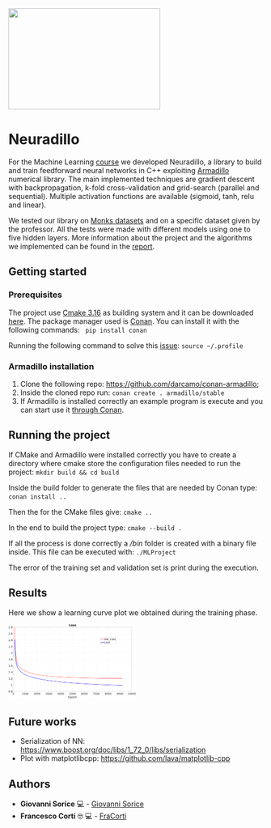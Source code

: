 

<img src="https://github.com/GiovanniSorice/MLProject/blob/master/logo/neuradillo.jpg" height="200" width="300">


# Neuradillo
For the Machine Learning [course](https://esami.unipi.it/esami2/programma.php?c=42276&aa=2019&docente=MICHELI&insegnamento=&sd=0) we developed Neuradillo, a library to build and train feedforward neural networks in C++ exploiting [Armadillo](http://arma.sourceforge.net/) numerical library.
The main implemented techniques are gradient descent with backpropagation, k-fold cross-validation and grid-search (parallel and sequential). Multiple activation functions are available (sigmoid, tanh, relu and linear).

We tested our library on [Monks datasets](https://archive.ics.uci.edu/ml/datasets/MONK%27s+Problems) and on a specific dataset given by the professor. All the tests were made with different models using one to five hidden layers.
More information about the project and the algorithms we implemented can be found in the [report](https://github.com/GiovanniSorice/MLProject/blob/master/docs/report/relazione.pdf).
## Getting started

### Prerequisites 
The project use [Cmake 3.16](https://cmake.org/) as building system and it can be downloaded [here](https://cmake.org/download/). 
The package manager used is [Conan](https://conan.io/). You can install it with the following commands:
` pip install conan` 

Running the following command to solve this [issue](https://docs.conan.io/en/latest/installation.html#install-with-pip-recommended): 
`source ~/.profile`  

### Armadillo installation 
1. Clone the following repo: https://github.com/darcamo/conan-armadillo;
2. Inside the cloned repo run: `conan create . armadillo/stable`
3. If Armadillo is installed correctly an example program is execute and you can start use it [through Conan](https://docs.conan.io/en/latest/using_packages/conanfile_txt.html#requires).

## Running the project
If CMake and Armadillo were installed correctly you have to create a directory where cmake store the configuration files needed to run the project:
`mkdir build && cd build `

Inside the build folder to generate the files that are needed by Conan type: 
 `conan install ..`

Then the for the CMake files give: 
 `cmake ..` 

In the end to build the project type: 
 `cmake --build .` 

If all the process is done correctly a */bin* folder is created with a binary file inside. This file can be executed with:
`./MLProject`

The error of the training set and validation set is print during the execution.

## Results
Here we show a learning curve plot we obtained during the training phase. 
 
<img src="/docs/report/img/Cup_loss_Reg_Zoom.png" height="50%" width="50%">

## Future works
- Serialization of NN: https://www.boost.org/doc/libs/1_72_0/libs/serialization 
- Plot with matplotlibcpp: https://github.com/lava/matplotlib-cpp 

## Authors
* **Giovanni Sorice**  :computer: - [Giovanni Sorice](https://github.com/GiovanniSorice)
* **Francesco Corti** :nerd_face: :computer: - [FraCorti](https://github.com/FraCorti)
